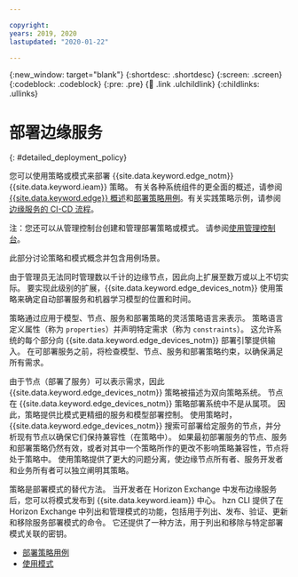 ```yaml
---

copyright:
years: 2019, 2020
lastupdated: "2020-01-22"

---
```


{:new_window: target="blank"}
{:shortdesc: .shortdesc}
{:screen: .screen}
{:codeblock: .codeblock}
{:pre: .pre}
{:child: .link .ulchildlink}
{:childlinks: .ullinks}

# 部署边缘服务
{: #detailed_deployment_policy}

您可以使用策略或模式来部署 {{site.data.keyword.edge_notm}} {{site.data.keyword.ieam}} 策略。 有关各种系统组件的更全面的概述，请参阅 [{{site.data.keyword.edge}} 概述](../../getting_started/overview_ieam.md)和[部署策略用例](policy_user_cases.md)。有关实践策略示例，请参阅[边缘服务的 CI-CD 流程](../developing/cicd_process.md)。

注：您还可以从管理控制台创建和管理部署策略或模式。 请参阅[使用管理控制台](../getting_started/accessing_ui.md)。

此部分讨论策略和模式概念并包含用例场景。

由于管理员无法同时管理数以千计的边缘节点，因此向上扩展至数万或以上不切实际。 要实现此级别的扩展，{{site.data.keyword.edge_devices_notm}} 使用策略来确定自动部署服务和机器学习模型的位置和时间。 

策略通过应用于模型、节点、服务和部署策略的灵活策略语言来表示。 策略语言定义属性（称为 `properties`）并声明特定需求（称为 `constraints`）。 这允许系统的每个部分向 {{site.data.keyword.edge_devices_notm}} 部署引擎提供输入。 在可部署服务之前，将检查模型、节点、服务和部署策略约束，以确保满足所有需求。

由于节点（部署了服务）可以表示需求，因此 {{site.data.keyword.edge_devices_notm}} 策略被描述为双向策略系统。 节点在 {{site.data.keyword.edge_devices_notm}} 策略部署系统中不是从属项。 因此，策略提供比模式更精细的服务和模型部署控制。 使用策略时，{{site.data.keyword.edge_devices_notm}} 搜索可部署给定服务的节点，并分析现有节点以确保它们保持兼容性（在策略中）。 如果最初部署服务的节点、服务和部署策略仍然有效，或者对其中一个策略所作的更改不影响策略兼容性，节点将处于策略中。 使用策略提供了更大的问题分离，使边缘节点所有者、服务开发者和业务所有者可以独立阐明其策略。

策略是部署模式的替代方法。 当开发者在 Horizon Exchange 中发布边缘服务后，您可以将模式发布到 {{site.data.keyword.ieam}} 中心。 hzn CLI 提供了在 Horizon Exchange 中列出和管理模式的功能，包括用于列出、发布、验证、更新和移除服务部署模式的命令。 它还提供了一种方法，用于列出和移除与特定部署模式关联的密钥。

* [部署策略用例](policy_user_cases.md)
* [使用模式](using_patterns.md)
